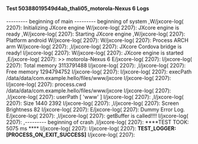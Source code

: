 #### Test 50388019549d4ab_thali05_motorola-Nexus 6 Logs

--------- beginning of main
--------- beginning of system
,W/jxcore-log( 2207): Initializing JXcore engine
W/jxcore-log( 2207): JXcore engine is ready
,W/jxcore-log( 2207): Starting JXcore engine
,W/jxcore-log( 2207): Platform android
W/jxcore-log( 2207): 
W/jxcore-log( 2207): Process ARCH arm
W/jxcore-log( 2207): 
,I/jxcore-log( 2207): JXcore Cordova bridge is ready!
I/jxcore-log( 2207): 
W/jxcore-log( 2207): JXcore engine is started
,E/jxcore-log( 2207): >> motorola-Nexus 6
E/jxcore-log( 2207): 
I/jxcore-log( 2207): Total memory 3113791488
I/jxcore-log( 2207): 
,I/jxcore-log( 2207): Free memory 1294794752
I/jxcore-log( 2207): 
I/jxcore-log( 2207): execPath /data/data/com.example.hello/files/www/jxcore
I/jxcore-log( 2207): 
I/jxcore-log( 2207): process.cwd /data/data/com.example.hello/files/www/jxcore
I/jxcore-log( 2207): 
,I/jxcore-log( 2207): userPath [ 'www' ]
I/jxcore-log( 2207): 
,I/jxcore-log( 2207): Size 1440 2392
I/jxcore-log( 2207): 
,I/jxcore-log( 2207): Screen Brightness 82
I/jxcore-log( 2207): 
E/jxcore-log( 2207): Dummy Error Log.
E/jxcore-log( 2207): 
,I/jxcore-log( 2207): getBuffer is called!!!!
I/jxcore-log( 2207): 
,--------- beginning of crash
,I/jxcore-log( 2207): ****TEST TOOK:  5075  ms ****
I/jxcore-log( 2207): 
I/jxcore-log( 2207): ****TEST_LOGGER:[PROCESS_ON_EXIT_SUCCESS]****
I/jxcore-log( 2207): 
